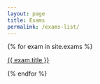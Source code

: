 ```yaml
---
layout: page
title: Exams
permalink: /exams-list/
---
```


{% for exam in site.exams %}
  <p>
    <a target="_parent" href="..{{ exam.url }}">
      {{ exam.title }}
    </a>
  </p>
{% endfor %}
